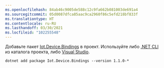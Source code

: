 ```yaml
---
ms.openlocfilehash: 84ab46c9005de588c12c9fa662b081003de691a4
ms.sourcegitcommit: 05d0087dfca85aac9ca2960f86c5efd218bf833f
ms.translationtype: HT
ms.contentlocale: ru-RU
ms.lasthandoff: 03/30/2021
ms.locfileid: "102255548"
---
```

Добавьте пакет [Iot.Device.Bindings](https://www.nuget.org/packages/Iot.Device.Bindings/) в проект. Используйте либо [.NET CLI](../../core/tools/dotnet-add-package.md) из каталога проекта, либо [Visual Studio](/nuget/consume-packages/install-use-packages-visual-studio).

```dotnetcli
dotnet add package Iot.Device.Bindings --version 1.1.0-*
```

